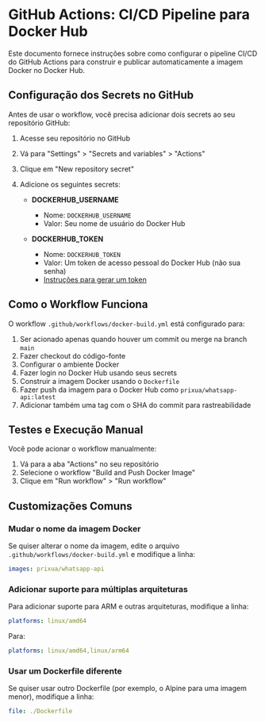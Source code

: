 # GitHub Actions: CI/CD Pipeline para Docker Hub

Este documento fornece instruções sobre como configurar o pipeline CI/CD do GitHub Actions para construir e publicar automaticamente a imagem Docker no Docker Hub.

## Configuração dos Secrets no GitHub

Antes de usar o workflow, você precisa adicionar dois secrets ao seu repositório GitHub:

1. Acesse seu repositório no GitHub
2. Vá para "Settings" > "Secrets and variables" > "Actions"
3. Clique em "New repository secret"
4. Adicione os seguintes secrets:

   - **DOCKERHUB_USERNAME**
     - Nome: `DOCKERHUB_USERNAME`
     - Valor: Seu nome de usuário do Docker Hub

   - **DOCKERHUB_TOKEN**
     - Nome: `DOCKERHUB_TOKEN`
     - Valor: Um token de acesso pessoal do Docker Hub (não sua senha)
     - [Instruções para gerar um token](https://docs.docker.com/docker-hub/access-tokens/)

## Como o Workflow Funciona

O workflow `.github/workflows/docker-build.yml` está configurado para:

1. Ser acionado apenas quando houver um commit ou merge na branch `main`
2. Fazer checkout do código-fonte
3. Configurar o ambiente Docker
4. Fazer login no Docker Hub usando seus secrets
5. Construir a imagem Docker usando o `Dockerfile`
6. Fazer push da imagem para o Docker Hub como `prixua/whatsapp-api:latest`
7. Adicionar também uma tag com o SHA do commit para rastreabilidade

## Testes e Execução Manual

Você pode acionar o workflow manualmente:

1. Vá para a aba "Actions" no seu repositório
2. Selecione o workflow "Build and Push Docker Image"
3. Clique em "Run workflow" > "Run workflow"

## Customizações Comuns

### Mudar o nome da imagem Docker

Se quiser alterar o nome da imagem, edite o arquivo `.github/workflows/docker-build.yml` e modifique a linha:

```yaml
images: prixua/whatsapp-api
```

### Adicionar suporte para múltiplas arquiteturas

Para adicionar suporte para ARM e outras arquiteturas, modifique a linha:

```yaml
platforms: linux/amd64
```

Para:

```yaml
platforms: linux/amd64,linux/arm64
```

### Usar um Dockerfile diferente

Se quiser usar outro Dockerfile (por exemplo, o Alpine para uma imagem menor), modifique a linha:

```yaml
file: ./Dockerfile
```